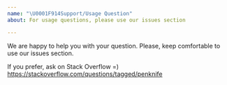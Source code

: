 ```yaml
---
name: "\U0001F914Support/Usage Question"
about: For usage questions, please use our issues section

---
```


We are happy to help you with your question. Please, keep comfortable to use our issues section.

If you prefer, ask on Stack Overflow =)
https://stackoverflow.com/questions/tagged/penknife    
